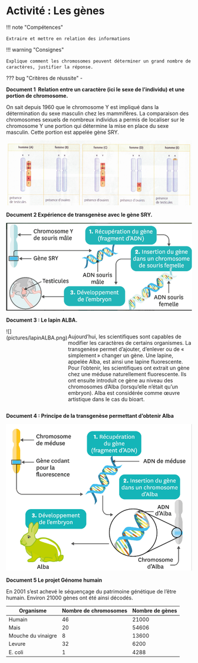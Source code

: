 # Activité : Les gènes

!!! note "Compétences"

    Extraire et mettre en relation des informations 

!!! warning "Consignes"

    Explique comment les chromosomes peuvent déterminer un grand nombre de caractères, justifier la réponse.
    
??? bug "Critères de réussite"
    - 



**Document 1  Relation entre un caractère (ici le sexe de l’individu) et une portion de chromosome.**

On sait depuis 1960 que le chromosome Y est impliqué dans la détermination du sexe masculin chez les mammifères. La comparaison des chromosomes sexuels de nombreux individus a permis de localiser sur le chromosome Y une portion qui détermine la mise en place du sexe masculin. Cette portion est appelée gène SRY.

![](pictures/chromosomeSexGeneSRY.png)

**Document 2 Expérience de transgenèse avec le gène SRY.**

![](pictures/trangenese.png)

**Document 3 : Le lapin ALBA.**

<div markdown style="display:flex; flex-direction: row;">
<div markdown style="display:flex; flex-direction: column; flex : 1 1 0;">
![](pictures/lapinALBA.png)

</div>
<div markdown style="display:flex; flex-direction: column; flex : 2 1 0;">

Aujourd’hui, les scientifiques sont capables de modifier les caractères de certains organismes. La transgenèse permet d’ajouter, d’enlever ou de « simplement » changer un gène. Une lapine, appelée Alba, est ainsi une lapine fluorescente. Pour l’obtenir, les scientifiques ont extrait un gène chez une méduse naturellement fluorescente. Ils ont ensuite introduit ce gène au niveau des chromosomes d’Alba (lorsqu’elle n’était qu’un embryon). Alba est considérée comme œuvre artistique dans le cas du bioart.

</div>
</div>


**Document 4 : Principe de la transgenèse permettant d’obtenir Alba**

![](pictures/transgeneseALBA.png)

**Document 5 Le projet Génome humain**

En 2001 s’est achevé le séquençage du patrimoine génétique de l’être humain. Environ 21000 gènes ont été ainsi décodés.

| Organisme | Nombre de chromosomes | Nombre de gènes |
|----------------------|-------------------------|-------------------|
| Humain | 46 | 21000 | 
| Mais | 20 | 54606 |
| Mouche du vinaigre | 8 | 13600 |  
| Levure | 32 | 6200 |  
| E. coli | 1 | 4288 |


